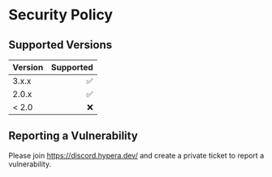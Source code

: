 # Security Policy

## Supported Versions

| Version | Supported          |
| :------ | -----------------: |
| 3.x.x   | :white_check_mark: |
| 2.0.x   | :white_check_mark: |
| < 2.0   | :x:                |


## Reporting a Vulnerability

Please join https://discord.hypera.dev/ and create a private ticket to report a vulnerability.
